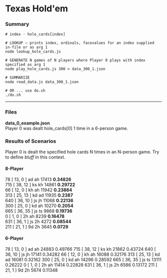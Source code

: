 # Texas Hold'em
### Summary

```shell
# index - hole_cards[index]

# LOOKUP — prints index, ordinals, facevalues for an index supplied in-file or as arg 1
node lookup_hole_cards.js

# GENERATE N games of N players where Player 0 plays with index specified as arg 1
node play_hole_cards.js 300 > data_300_1.json

# SUMMARIZE
node read_data.js data_300_1.json

# OR ... use do.sh
./do.sh
```
---- 

### Files

**data_0_example.json**<br />
Player 0 was dealt hole_cards[0] 1 time in a 6-person game.

### Results of Scenarios
Player 0 is dealt the specified hole cards N times in an N-person game. Try to define *bluff* in this context.


#### 8-Player

78 [ 13, 0 ] ad ah	17413	**0.34826**<br />
715 [ 38, 12 ] ks kh	14861	**0.29722**<br />
66 [ 12, 0 ] kh ah	11942	**0.23884**<br />
313 [ 25, 13 ] kd ad	11935	**0.2387**<br />
640 [ 36, 10 ] js jh	11068	**0.22136**<br />
300 [ 25, 0 ] kd ah	10270	**0.2054**<br />
665 [ 36, 35 ] js ts	9868	**0.19736**<br />
0 [ 1, 0 ] 2h ah	8239	**0.16478**<br />
631 [ 36, 1 ] js 2h	4272	**0.08544**<br />
211 [ 21, 1 ] 9d 2h	3645	**0.0729**<br />


#### 6-Player

78 [ 13, 0 ] ad ah	24883	0.49766
715 [ 38, 12 ] ks kh	21862	0.43724
640 [ 36, 10 ] js jh	17141	0.34282
66 [ 12, 0 ] kh ah	16088	0.32176
313 [ 25, 13 ] kd ad	16081	0.32162
300 [ 25, 0 ] kd ah	14296	0.28592
665 [ 36, 35 ] js ts	13111	0.26222
0 [ 1, 0 ] 2h ah	11414	0.22828
631 [ 36, 1 ] js 2h	6586	0.13172
211 [ 21, 1 ] 9d 2h	5674	0.11348